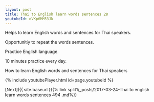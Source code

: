 ```yaml
---
layout: post
title: Thai to English learn words sentences 28 
youtubeId: oVKp6MM53Jk
---
```

 
 
Helps to learn English words and sentences for Thai speakers.

Opportunitiy to repeat the words sentences. 

Practice English language. 
 
10 minutes practice every day. 
 
How to learn English words and sentences for Thai speakers 
 
{% include youtubePlayer.html id=page.youtubeId %}
 
 
[Next]({{ site.baseurl }}{% link  split1/_posts/2017-03-24-Thai to english learn words sentences 494 .md%})
 
